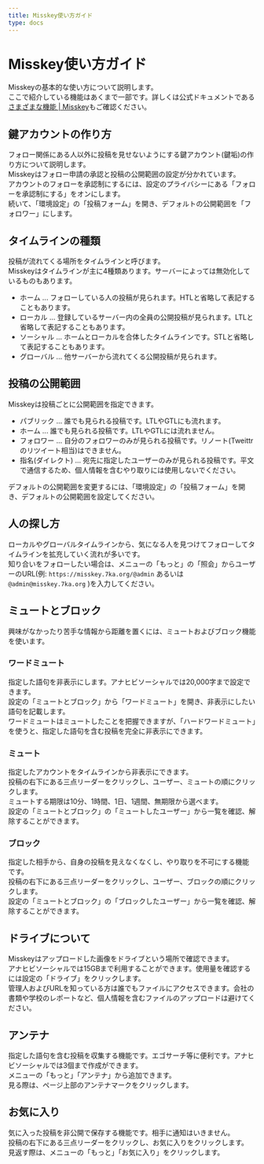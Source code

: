 ```yaml
---
title: Misskey使い方ガイド
type: docs
---
```


# Misskey使い方ガイド

Misskeyの基本的な使い方について説明します。  
ここで紹介している機能はあくまで一部です。詳しくは公式ドキュメントである[さまざまな機能 | Misskey](https://misskey-hub.net/ja/docs/for-users/features/)もご確認ください。


## 鍵アカウントの作り方

フォロー関係にある人以外に投稿を見せないようにする鍵アカウント(鍵垢)の作り方について説明します。  
Misskeyはフォロー申請の承認と投稿の公開範囲の設定が分かれています。  
アカウントのフォローを承認制にするには、設定のプライバシーにある「フォローを承認制にする」をオンにします。  
続いて、「環境設定」の「投稿フォーム」を開き、デフォルトの公開範囲を「フォロワー」にします。  

## タイムラインの種類

投稿が流れてくる場所をタイムラインと呼びます。  
Misskeyはタイムラインが主に4種類あります。サーバーによっては無効化しているものもあります。  

- ホーム ... フォローしている人の投稿が見られます。HTLと省略して表記することもあります。
- ローカル ... 登録しているサーバー内の全員の公開投稿が見られます。LTLと省略して表記することもあります。
- ソーシャル ... ホームとローカルを合体したタイムラインです。STLと省略して表記することもあります。
- グローバル ... 他サーバーから流れてくる公開投稿が見られます。

## 投稿の公開範囲

Misskeyは投稿ごとに公開範囲を指定できます。  

- パブリック ... 誰でも見られる投稿です。LTLやGTLにも流れます。
- ホーム ... 誰でも見られる投稿です。LTLやGTLには流れません。
- フォロワー ... 自分のフォロワーのみが見られる投稿です。リノート(Tweittrのリツイート相当)はできません。
- 指名(ダイレクト) ... 宛先に指定したユーザーのみが見られる投稿です。平文で通信するため、個人情報を含むやり取りには使用しないでください。

デフォルトの公開範囲を変更するには、「環境設定」の「投稿フォーム」を開き、デフォルトの公開範囲を設定してください。  

## 人の探し方

ローカルやグローバルタイムラインから、気になる人を見つけてフォローしてタイムラインを拡充していく流れが多いです。  
知り合いをフォローしたい場合は、メニューの「もっと」の「照会」からユーザーのURL(例: `https://misskey.7ka.org/@admin` あるいは `@admin@misskey.7ka.org` )を入力してください。

## ミュートとブロック

興味がなかったり苦手な情報から距離を置くには、ミュートおよびブロック機能を使います。  

### ワードミュート

指定した語句を非表示にします。アナヒビソーシャルでは20,000字まで設定できます。  
設定の「ミュートとブロック」から「ワードミュート」を開き、非表示にしたい語句を記載します。  
ワードミュートはミュートしたことを把握できますが、「ハードワードミュート」を使うと、指定した語句を含む投稿を完全に非表示にできます。

### ミュート

指定したアカウントをタイムラインから非表示にできます。  
投稿の右下にある三点リーダーをクリックし、ユーザー、ミュートの順にクリックします。  
ミュートする期限は10分、1時間、1日、1週間、無期限から選べます。  
設定の「ミュートとブロック」の「ミュートしたユーザー」から一覧を確認、解除することができます。

### ブロック

指定した相手から、自身の投稿を見えなくなくし、やり取りを不可にする機能です。  
投稿の右下にある三点リーダーをクリックし、ユーザー、ブロックの順にクリックします。  
設定の「ミュートとブロック」の「ブロックしたユーザー」から一覧を確認、解除することができます。

## ドライブについて

Misskeyはアップロードした画像をドライブという場所で確認できます。  
アナヒビソーシャルでは15GBまで利用することができます。使用量を確認するには設定の「ドライブ」をクリックします。  
管理人およびURLを知っている方は誰でもファイルにアクセスできます。会社の書類や学校のレポートなど、個人情報を含むファイルのアップロードは避けてください。

## アンテナ

指定した語句を含む投稿を収集する機能です。エゴサーチ等に便利です。アナヒビソーシャルでは3個まで作成ができます。  
メニューの「もっと」「アンテナ」から追加できます。  
見る際は、ページ上部のアンテナマークをクリックします。  

## お気に入り

気に入った投稿を非公開で保存する機能です。相手に通知はいきません。  
投稿の右下にある三点リーダーをクリックし、お気に入りをクリックします。  
見返す際は、メニューの「もっと」「お気に入り」をクリックします。
